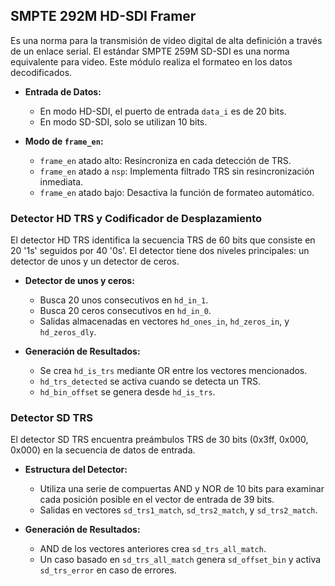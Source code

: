 ## SMPTE 292M HD-SDI Framer

Es una norma para la transmisión de video digital de alta definición a través de un enlace serial. El estándar SMPTE 259M SD-SDI es una norma equivalente para video. Este módulo realiza el formateo en los datos decodificados.

- **Entrada de Datos:**
  - En modo HD-SDI, el puerto de entrada `data_i` es de 20 bits.
  - En modo SD-SDI, solo se utilizan 10 bits.

- **Modo de `frame_en`:**
  - `frame_en` atado alto: Resincroniza en cada detección de TRS.
  - `frame_en` atado a `nsp`: Implementa filtrado TRS sin resincronización inmediata.
  - `frame_en` atado bajo: Desactiva la función de formateo automático.

### Detector HD TRS y Codificador de Desplazamiento

El detector HD TRS identifica la secuencia TRS de 60 bits que consiste en 20 '1s' seguidos por 40 '0s'. El detector tiene dos niveles principales: un detector de unos y un detector de ceros.

- **Detector de unos y ceros:**
  - Busca 20 unos consecutivos en `hd_in_1`.
  - Busca 20 ceros consecutivos en `hd_in_0`.
  - Salidas almacenadas en vectores `hd_ones_in`, `hd_zeros_in`, y `hd_zeros_dly`.

- **Generación de Resultados:**
  - Se crea `hd_is_trs` mediante OR entre los vectores mencionados.
  - `hd_trs_detected` se activa cuando se detecta un TRS.
  - `hd_bin_offset` se genera desde `hd_is_trs`.

### Detector SD TRS

El detector SD TRS encuentra preámbulos TRS de 30 bits (0x3ff, 0x000, 0x000) en la secuencia de datos de entrada.

- **Estructura del Detector:**
  - Utiliza una serie de compuertas AND y NOR de 10 bits para examinar cada posición posible en el vector de entrada de 39 bits.
  - Salidas en vectores `sd_trs1_match`, `sd_trs2_match`, y `sd_trs2_match`.

- **Generación de Resultados:**
  - AND de los vectores anteriores crea `sd_trs_all_match`.
  - Un caso basado en `sd_trs_all_match` genera `sd_offset_bin` y activa `sd_trs_error` en caso de errores.

